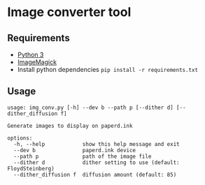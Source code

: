 # Image converter tool

## Requirements
- [Python 3](https://www.python.org/downloads/)
- [ImageMagick](https://imagemagick.org/script/download.php)
- Install python dependencies `pip install -r requirements.txt`


## Usage
```
usage: img_conv.py [-h] --dev b --path p [--dither d] [--dither_diffusion f]

Generate images to display on paperd.ink

options:
  -h, --help            show this help message and exit
  --dev b               paperd.ink device
  --path p              path of the image file
  --dither d            dither setting to use (default: FloydSteinberg)
  --dither_diffusion f  diffusion amount (default: 85)
```
